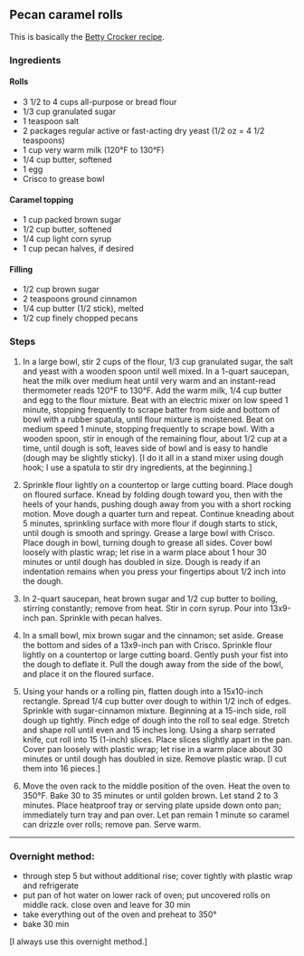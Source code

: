 ## Pecan caramel rolls

This is basically the [Betty
Crocker recipe](https://www.bettycrocker.com/recipes/caramel-pecan-sticky-rolls/4077c5ea-0aa4-4e72-815e-8d12aadbbe87).

### Ingredients

#### Rolls

- 3 1/2 to 4 cups all-purpose or bread flour
- 1/3 cup granulated sugar
- 1 teaspoon salt
- 2 packages regular active or fast-acting dry yeast (1/2 οz = 4 1/2 teaspoons)
- 1 cup very warm milk (120°F to 130°F)
- 1/4 cup butter, softened
- 1 egg
- Crisco to grease bowl

#### Caramel topping

- 1 cup packed brown sugar
- 1/2 cup butter, softened
- 1/4 cup light corn syrup
- 1 cup pecan halves, if desired

#### Filling

- 1/2 cup brown sugar
- 2 teaspoons ground cinnamon
- 1/4 cup butter (1/2 stick), melted
- 1/2 cup finely chopped pecans

### Steps

1. In a large bowl, stir 2 cups of the flour, 1/3 cup granulated sugar, the salt and yeast with a wooden spoon until well mixed. In a 1-quart saucepan, heat the milk over medium heat until very warm and an instant-read thermometer reads 120°F to 130°F. Add the warm milk, 1/4 cup butter and egg to the flour mixture. Beat with an electric mixer on low speed 1 minute, stopping frequently to scrape batter from side and bottom of bowl with a rubber spatula, until flour mixture is moistened. Beat on medium speed 1 minute, stopping frequently to scrape bowl. With a wooden spoon, stir in enough of the remaining flour, about 1/2 cup at a time, until dough is soft, leaves side of bowl and is easy to handle (dough may be slightly sticky). [I do it all in a stand mixer using dough hook; I use a spatula to stir dry ingredients, at the beginning.]

2. Sprinkle flour lightly on a countertop or large cutting board. Place dough on floured surface. Knead by folding dough toward you, then with the heels of your hands, pushing dough away from you with a short rocking motion. Move dough a quarter turn and repeat. Continue kneading about 5 minutes, sprinkling surface with more flour if dough starts to stick, until dough is smooth and springy. Grease a large bowl with Crisco. Place dough in bowl, turning dough to grease all sides. Cover bowl loosely with plastic wrap; let rise in a warm place about 1 hour 30 minutes or until dough has doubled in size. Dough is ready if an indentation remains when you press your fingertips about 1/2 inch into the dough.

3. In 2-quart saucepan, heat brown sugar and 1/2 cup butter to boiling, stirring constantly; remove from heat. Stir in corn syrup. Pour into 13x9-inch pan. Sprinkle with pecan halves.

4. In a small bowl, mix brown sugar and the cinnamon; set aside. Grease the bottom and sides of a 13x9-inch pan with Crisco. Sprinkle flour lightly on a countertop or large cutting board. Gently push your fist into the dough to deflate it. Pull the dough away from the side of the bowl, and place it on the floured surface.

5. Using your hands or a rolling pin, flatten dough into a 15x10-inch rectangle. Spread 1/4 cup butter over dough to within 1/2 inch of edges. Sprinkle with sugar-cinnamon mixture. Beginning at a 15-inch side, roll dough up tightly. Pinch edge of dough into the roll to seal edge. Stretch and shape roll until even and 15 inches long. Using a sharp serrated knife, cut roll into 15 (1-inch) slices. Place slices slightly apart in the pan. Cover pan loosely with plastic wrap; let rise in a warm place about 30 minutes or until dough has doubled in size. Remove plastic wrap. [I cut them into 16 pieces.]

6. Move the oven rack to the middle position of the oven. Heat the oven to 350°F. Bake 30 to 35 minutes or until golden brown. Let stand 2 to 3 minutes. Place heatproof tray or serving plate upside down onto pan; immediately turn tray and pan over. Let pan remain 1 minute so caramel can drizzle over rolls; remove pan. Serve warm.

---

### Overnight method:

- through step 5 but without additional rise; cover tightly with plastic wrap and refrigerate
- put pan of hot water on lower rack of oven; put uncovered rolls on middle rack. close oven and leave for 30 min
- take everything out of the oven and preheat to 350°
- bake 30 min

[I always use this overnight method.]
